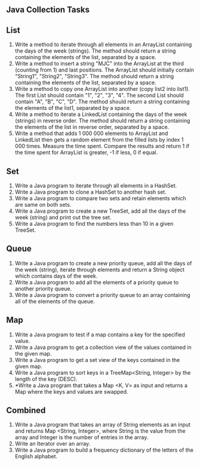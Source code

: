 ## Java Collection Tasks

## List
1. Write a method to iterate through all elements in an ArrayList containing the days of the week (strings). The method should return a string containing the elements of the list, separated by a space.
2. Write a method to insert a string "MJC" into the ArrayList at the third (counting from 1) and last positions. The ArrayList should initially contain "String1", "String2", "String3". The method should return a string containing the elements of the list, separated by a space.
3. Write a method to copy one ArrayList into another (copy list2 into list1). The first List should contain "1", "2", "3", "4". The second List should contain "A", "B", "C", "D". The method should return a string containing the elements of the list1, separated by a space.
4. Write a method to iterate a LinkedList containing the days of the week (strings) in reverse order. The method should return a string containing the elements of the list in reverse order, separated by a space.
5. Write a method that adds 1 000 000 elements to ArrayList and LinkedList then gets a random element from the filled lists by index 1 000 times. Measure the time spent. Compare the results and return 1 if the time spent for ArrayList is greater, -1 if less, 0 if equal.

## Set
1. Write a Java program to iterate through all elements in a HashSet.
2. Write a Java program to clone a HashSet to another hash set.
3. Write a Java program to compare two sets and retain elements which are same on both sets.
4. Write a Java program to create a new TreeSet, add all the days of the week (string) and print out the tree set.
5. Write a Java program to find the numbers less than 10 in a given TreeSet.

## Queue
1. Write a Java program to create a new priority queue, add all the days of the week (string), iterate through elements and return a String object which contains days of the week.
2. Write a Java program to add all the elements of a priority queue to another priority queue.
3. Write a Java program to convert a priority queue to an array containing all of the elements of the queue.

## Map
1. Write a Java program to test if a map contains a key for the specified value.
2. Write a Java program to get a collection view of the values contained in the given map.
3. Write a Java program to get a set view of the keys contained in the given map.
4. Write a Java program to sort keys in a TreeMap<String, Integer> by the length of the key (DESC).
5.  *Write a Java program that takes a Map <K, V> as input and returns a Map where the keys and values are swapped.

## Combined
1. Write a Java program that takes an array of String elements as an input and returns Map <String, Integer>, where String is the value from the array and Integer is the number of entries in the array.
2. Write an Iterator over an array.
3. Write a Java program to build a frequency dictionary of the letters of the English alphabet.
